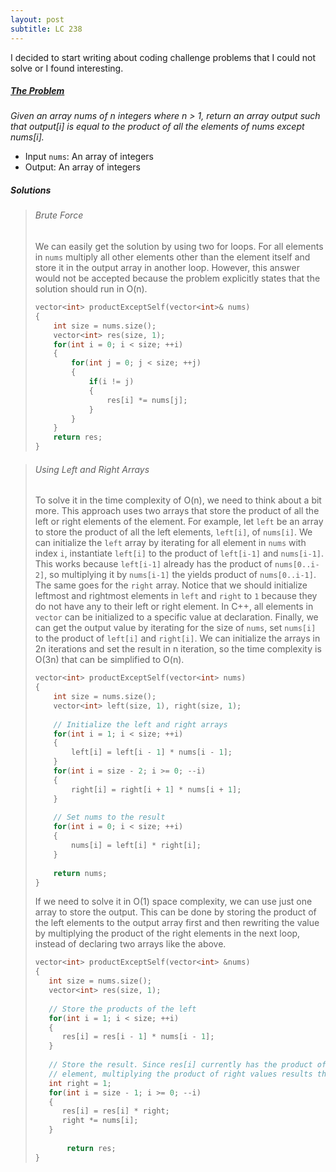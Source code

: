 ```yaml
---
layout: post
subtitle: LC 238
---
```


I decided to start writing about coding challenge problems that I could not solve or I found interesting.

##### [The Problem][leetcode 238]
*Given an array nums of n integers where n > 1,  return an array output such that output\[i\] is equal to the product of all the elements of nums except nums\[i\].*  
- Input `nums`: An array of integers  
- Output: An array of integers

##### Solutions
> ###### Brute Force
> We can easily get the solution by using two for loops. For all elements in `nums` multiply all other elements other than the element itself and store it in the output array in another loop. However, this answer would not be accepted because the problem explicitly states that the solution should run in O(n). 
> ```c++
> vector<int> productExceptSelf(vector<int>& nums) 
> {
>     int size = nums.size();
>     vector<int> res(size, 1);
>     for(int i = 0; i < size; ++i)
>     {
>         for(int j = 0; j < size; ++j)
>         {
>             if(i != j)
>             {
>                 res[i] *= nums[j];
>             }
>         }
>     }
>     return res;
> }
> ```

> ###### Using Left and Right Arrays
> To solve it in the time complexity of O(n), we need to think about a bit more. This approach uses two arrays that store the product of all the left or right elements of the element. For example, let `left` be an array to store the product of all the left elements, `left[i]`, of `nums[i]`. We can initialize the `left` array by iterating for all element in `nums` with index `i`, instantiate `left[i]` to the product of `left[i-1]` and `nums[i-1]`. This works because `left[i-1]` already has the product of `nums[0..i-2]`, so multiplying it by `nums[i-1]` the yields product of `nums[0..i-1]`. The same goes for the `right` array. Notice that we should initialize leftmost and rightmost elements in `left` and `right` to `1` because they do not have any to their left or right element. In C++, all elements in `vector` can be initialized to a specific value at declaration. Finally, we can get the output value by iterating for the size of `nums`, set `nums[i]` to the product of `left[i]` and `right[i]`. We can initialize the arrays in 2n iterations and set the result in n iteration, so the time complexity is O(3n) that can be simplified to O(n).
> ```C++
> vector<int> productExceptSelf(vector<int> nums) 
> {
>     int size = nums.size();
>     vector<int> left(size, 1), right(size, 1);
>     
>     // Initialize the left and right arrays
>     for(int i = 1; i < size; ++i)
>     {
>         left[i] = left[i - 1] * nums[i - 1];
>     }
>     for(int i = size - 2; i >= 0; --i)
>     {
>         right[i] = right[i + 1] * nums[i + 1];
>     }
>     
>     // Set nums to the result
>     for(int i = 0; i < size; ++i)
>     {
>         nums[i] = left[i] * right[i];
>     }
>     
>     return nums;
> }
> ```
> If we need to solve it in O(1) space complexity, we can use just one array to store the output. This can be done by storing the product of the left elements to the output array first and then rewriting the value by multiplying the product of the right elements in the next loop, instead of declaring two arrays like the above.
> ```c++
> vector<int> productExceptSelf(vector<int> &nums) 
> {
>    int size = nums.size();
>    vector<int> res(size, 1);
>    
>    // Store the products of the left
>    for(int i = 1; i < size; ++i)
>    {
>       res[i] = res[i - 1] * nums[i - 1];
>    }
>    
>    // Store the result. Since res[i] currently has the product of all left
>    // element, multiplying the product of right values results the needed value
>    int right = 1;
>    for(int i = size - 1; i >= 0; --i)
>    {
>       res[i] = res[i] * right;
>       right *= nums[i];
>    }
>        
>        return res;
> }
> ```

[Leetcode 238]: https://leetcode.com/problems/product-of-array-except-self/
